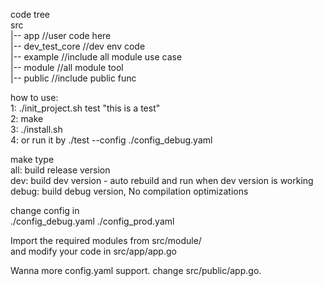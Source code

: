 code tree  
src  
|-- app //user code here  
|-- dev_test_core //dev env code  
|-- example //include all module use case  
|-- module //all module tool  
|-- public //include public func

how to use:  
1: ./init_project.sh test "this is a test"  
2: make  
3: ./install.sh  
4: or run it by ./test --config ./config_debug.yaml

make type   
all: build release version  
dev: build dev version - auto rebuild and run when dev version is working  
debug: build debug version, No compilation optimizations  

change config in  
./config_debug.yaml
./config_prod.yaml

Import the required modules from src/module/  
and modify your code in src/app/app.go  

Wanna more config.yaml support. change src/public/app.go.
